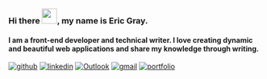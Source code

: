 ### Hi there <img src="https://media.tenor.com/SNL9_xhZl9oAAAAi/waving-hand-joypixels.gif" width="30px">, my name is Eric Gray.
#### I am a front-end developer and technical writer. I love creating dynamic and beautiful web applications and share my knowledge through writing.
[![github](https://img.shields.io/badge/GitHub-000000?style=for-the-badge&logo=GitHub&logoColor=white)](https://github.com/F1b3r0pt1k) [![linkedin](https://img.shields.io/badge/Linkedin-0e76a8?style=for-the-badge&logo=Linkedin&logoColor=white)](https://www.linkedin.com/in/eric-gray-azure/) [![Outlook](https://img.shields.io/badge/Microsoft_Outlook-0078D4?style=for-the-badge&logo=microsoft-outlook&logoColor=white)](mailto:eric@ericgray.tech) [![gmail](https://img.shields.io/badge/Gmail-ff0000?style=for-the-badge&logo=Gmail&logoColor=white)](mailto:eric@ericgray.tech)  [![portfolio](https://img.shields.io/badge/Portfolio-4d1a7f?style=for-the-badge&logo=Portfolio&logoColor=white)](https://faithpueneh.vercel.app/) 


<!--
**F1b3r0pt1k/F1b3r0pt1k** is a ✨ _special_ ✨ repository because its `README.md` (this file) appears on your GitHub profile.

Here are some ideas to get you started:

- 🔭 I’m currently working on ...
- 🌱 I’m currently learning ...
- 👯 I’m looking to collaborate on ...
- 🤔 I’m looking for help with ...
- 💬 Ask me about ...
- 📫 How to reach me: ...
- 😄 Pronouns: ...
- ⚡ Fun fact: ...
-->
